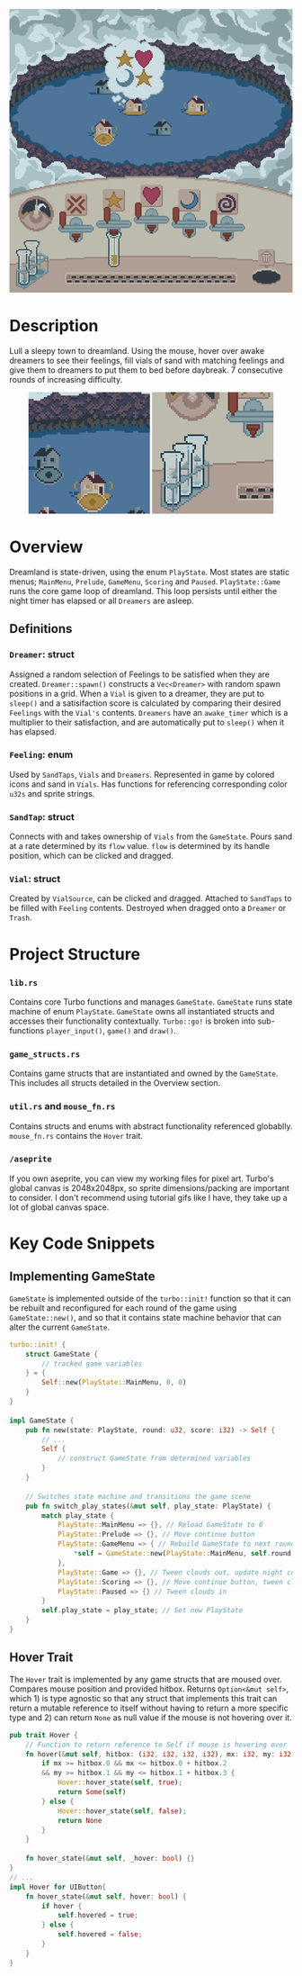 <p align="center"><img width="550" src="screenshot.PNG" /></p>

# Description
Lull a sleepy town to dreamland. Using the mouse, hover over awake dreamers to see their feelings, fill vials of sand with matching feelings and give them to dreamers to put them to bed before daybreak. 7 consecutive rounds of increasing difficulty.

<p align="center"><img width="216" src="gif_dreamer.gif" /> <img width="216" src="gif_vial.gif" /></p>

# Overview
Dreamland is state-driven, using the enum ``PlayState``. Most states are static menus; ``MainMenu``, ``Prelude``, ``GameMenu``, ``Scoring`` and `Paused`. `PlayState::Game` runs the core game loop of dreamland. This loop persists until either the night timer has elapsed or all ``Dreamers`` are asleep.
## Definitions
### ``Dreamer``: struct
Assigned a random selection of Feelings to be satisfied when they are created. ``Dreamer::spawn()`` constructs a ``Vec<Dreamer>`` with random spawn positions in a grid. When a ``Vial`` is given to a dreamer, they are put to ``sleep()`` and a satisifaction score is calculated by comparing their desired ``Feelings`` with the ``Vial's`` contents. ``Dreamers`` have an ``awake_timer`` which is a multiplier to their satisfaction, and are automatically put to ``sleep()`` when it has elapsed.
### ``Feeling``: enum
Used by ``SandTaps``, ``Vials`` and ``Dreamers``. Represented in game by colored icons and sand in ``Vials``. Has functions for referencing corresponding color ``u32s`` and sprite strings.
### ``SandTap``: struct
Connects with and takes ownership of ``Vials`` from the ``GameState``. Pours sand at a rate determined by its ``flow`` value. ``flow`` is determined by its handle position, which can be clicked and dragged.
### ``Vial``: struct
Created by ``VialSource``, can be clicked and dragged. Attached to ``SandTaps`` to be filled with ``Feeling`` contents. Destroyed when dragged onto a ``Dreamer`` or ``Trash``.

# Project Structure

### ``lib.rs``
Contains core Turbo functions and manages ``GameState``. ``GameState`` runs state machine of enum ``PlayState``. ``GameState`` owns all instantiated structs and accesses their functionality contextually. ``Turbo::go!`` is broken into sub-functions ``player_input()``, ``game()`` and ``draw()``.
### ``game_structs.rs``
Contains game structs that are instantiated and owned by the ``GameState``. This includes all structs detailed in the Overview section.
### ``util.rs`` and ``mouse_fn.rs``
Contains structs and enums with abstract functionality referenced globablly. ``mouse_fn.rs`` contains the ``Hover`` trait.
### ``/aseprite``
If you own aseprite, you can view my working files for pixel art. Turbo's global canvas is 2048x2048px, so sprite dimensions/packing are important to consider. I don't recommend using tutorial gifs like I have, they take up a lot of global canvas space.

# Key Code Snippets
## Implementing GameState
``GameState`` is implemented outside of the ``turbo::init!`` function so that it can be rebuilt and reconfigured for each round of the game using ``GameState::new()``, and so that it contains state machine behavior that can alter the current ``GameState``.
```rust
turbo::init! {
    struct GameState {
        // tracked game variables
    } = {
        Self::new(PlayState::MainMenu, 0, 0)
    }
}

impl GameState {
    pub fn new(state: PlayState, round: u32, score: i32) -> Self {
        // ...
        Self {
            // construct GameState from determined variables
        }
    }

    // Switches state machine and transitions the game scene
    pub fn switch_play_states(&mut self, play_state: PlayState) {
        match play_state {
            PlayState::MainMenu => {}, // Reload GameState to 0
            PlayState::Prelude => {}, // Move continue button
            PlayState::GameMenu => { // Rebuild GameState to next round, tween PlayerArea in
                *self = GameState::new(PlayState::MainMenu, self.round + 1, self.game_score); // Rebuild GameState
            },
            PlayState::Game => {}, // Tween clouds out, update night counter, reset wake timer
            PlayState::Scoring => {}, // Move continue button, tween clouds in and PlayerArea out, reset some of GameState, calculate score
            PlayState::Paused => {} // Tween clouds in
        }
        self.play_state = play_state; // Set new PlayState
    }
}
```

## Hover Trait
The ``Hover`` trait is implemented by any game structs that are moused over. Compares mouse position and provided hitbox. Returns ``Option<&mut self>``, which 1) is type agnostic so that any struct that implements this trait can return a mutable reference to itself without having to return a more specific type and 2) can return ``None`` as null value if the mouse is not hovering over it.
```rust
pub trait Hover {
    // Function to return reference to Self if mouse is hovering over
    fn hover(&mut self, hitbox: (i32, i32, i32, i32), mx: i32, my: i32) -> Option<&mut Self> {
        if mx >= hitbox.0 && mx <= hitbox.0 + hitbox.2 
        && my >= hitbox.1 && my <= hitbox.1 + hitbox.3 {
            Hover::hover_state(self, true);
            return Some(self)
        } else {
            Hover::hover_state(self, false);
            return None
        }
    }

    fn hover_state(&mut self, _hover: bool) {}
}
// ...
impl Hover for UIButton{
    fn hover_state(&mut self, hover: bool) {
        if hover {
            self.hovered = true;
        } else {
            self.hovered = false;
        }
    }
}
```

